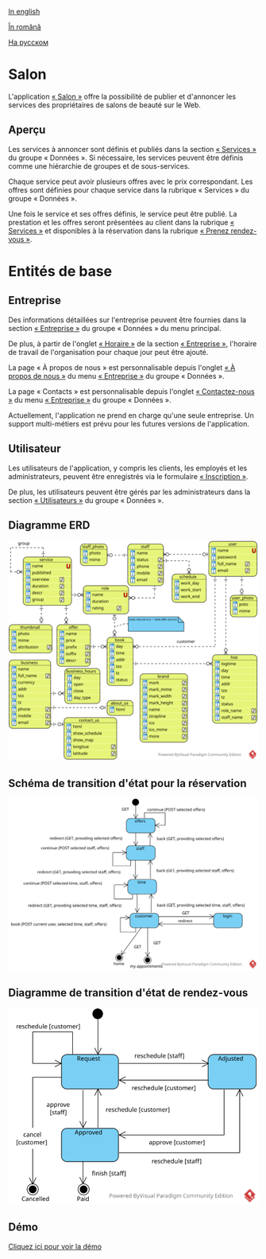 
[In english](https://github.com/ciukstar/salon/blob/master/README.md)  

[În română](https://github.com/ciukstar/salon/blob/master/README.ro.md)  

[На русском](https://github.com/ciukstar/salon/blob/master/README.ru.md)

# Salon

L'application [« Salon »](https://salonfr-w3cpovaqka-de.a.run.app) offre la possibilité de publier et d'annoncer les services des propriétaires de salons de beauté sur le Web.

## Aperçu

Les services à annoncer sont définis et publiés dans la section [« Services »](https://salonfr-w3cpovaqka-de.a.run.app/admin/services) du groupe « Données ». Si nécessaire, les services peuvent être définis comme une hiérarchie de groupes et de sous-services.

Chaque service peut avoir plusieurs offres avec le prix correspondant. Les offres sont définies pour chaque service dans la rubrique « Services » du groupe « Données ».

Une fois le service et ses offres définis, le service peut être publié. La prestation et les offres seront présentées au client dans la rubrique [« Services »](https://salonfr-w3cpovaqka-de.a.run.app/services) et disponibles à la réservation dans la rubrique [« Prenez rendez-vous »](https://salonfr-w3cpovaqka-de.a.run.app/book).

# Entités de base

## Entreprise

Des informations détaillées sur l'entreprise peuvent être fournies dans la section [« Entreprise »](https://salonfr-w3cpovaqka-de.a.run.app/admin/business) du groupe « Données » du menu principal.

De plus, à partir de l'onglet [« Horaire »](https://salonfr-w3cpovaqka-de.a.run.app/admin/business/1/hours) de la section [« Entreprise »](https://salonfr-w3cpovaqka-de.a.run.app/admin/business), l'horaire de travail de l'organisation pour chaque jour peut être ajouté.

La page « À propos de nous » est personnalisable depuis l'onglet [« À propos de nous »](https://salonfr-w3cpovaqka-de.a.run.app/admin/about/business/1) du menu [« Entreprise »](https://salonfr-w3cpovaqka-de.a.run.app/admin/business) du groupe « Données ».

La page « Contacts » est personnalisable depuis l'onglet [« Contactez-nous »](https://salonfr-w3cpovaqka-de.a.run.app/admin/contact/business/1) du menu [« Entreprise »](https://salonfr-w3cpovaqka-de.a.run.app/admin/business) du groupe « Données ».

Actuellement, l'application ne prend en charge qu'une seule entreprise. Un support multi-métiers est prévu pour les futures versions de l'application.

## Utilisateur

Les utilisateurs de l'application, y compris les clients, les employés et les administrateurs, peuvent être enregistrés via le formulaire [« Inscription »](https://salonfr-w3cpovaqka-de.a.run.app/account).

De plus, les utilisateurs peuvent être gérés par les administrateurs dans la section [« Utilisateurs »](https://salonfr-w3cpovaqka-de.a.run.app/admin/users) du groupe « Données ».

## Diagramme ERD

![Diagramme entité-relation](static/img/Salon-ERD.svg)

## Schéma de transition d'état pour la réservation

![Diagramme de transition d’état pour la réservation](static/img/Booking-State-Diagram.svg)

## Diagramme de transition d'état de rendez-vous

![Schéma de transition d'état pour rendez-vous](static/img/Appointment-State-Transition.svg)

## Démo

[Cliquez ici pour voir la démo](https://salonfr-w3cpovaqka-de.a.run.app)
